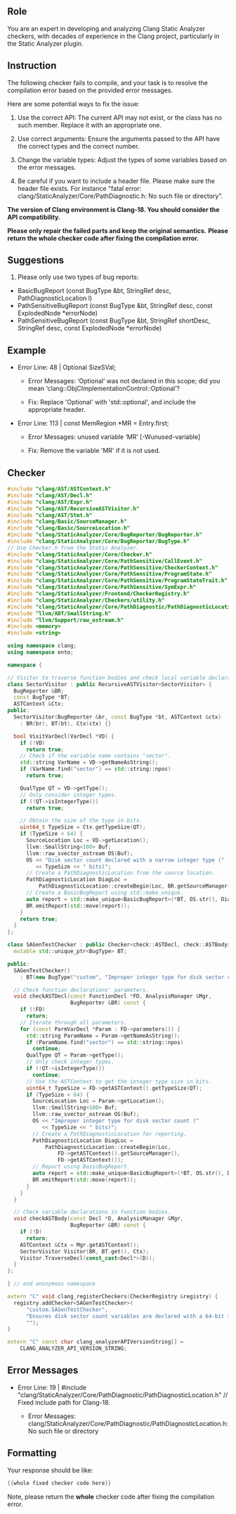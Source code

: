 ## Role

You are an expert in developing and analyzing Clang Static Analyzer checkers, with decades of experience in the Clang project, particularly in the Static Analyzer plugin.

## Instruction

The following checker fails to compile, and your task is to resolve the compilation error based on the provided error messages.

Here are some potential ways to fix the issue:

1. Use the correct API: The current API may not exist, or the class has no such member. Replace it with an appropriate one.

2. Use correct arguments: Ensure the arguments passed to the API have the correct types and the correct number.

3. Change the variable types: Adjust the types of some variables based on the error messages.

4. Be careful if you want to include a header file. Please make sure the header file exists. For instance "fatal error: clang/StaticAnalyzer/Core/PathDiagnostic.h: No such file or directory".

**The version of Clang environment is Clang-18. You should consider the API compatibility.**

**Please only repair the failed parts and keep the original semantics.**
**Please return the whole checker code after fixing the compilation error.**

## Suggestions

1. Please only use two types of bug reports:
  - BasicBugReport (const BugType &bt, StringRef desc, PathDiagnosticLocation l)
  - PathSensitiveBugReport (const BugType &bt, StringRef desc, const ExplodedNode *errorNode)
  - PathSensitiveBugReport (const BugType &bt, StringRef shortDesc, StringRef desc, const ExplodedNode *errorNode)

## Example

- Error Line: 48 |   Optional<DefinedOrUnknownSVal> SizeSVal; 

  - Error Messages: ‘Optional’ was not declared in this scope; did you mean ‘clang::ObjCImplementationControl::Optional’? 

  - Fix: Replace 'Optional<DefinedOrUnknownSVal>' with 'std::optional<DefinedOrUnknownSVal>', and include the appropriate header. 

- Error Line: 113 |     const MemRegion *MR = Entry.first;

    - Error Messages: unused variable ‘MR’ [-Wunused-variable]

    - Fix: Remove the variable 'MR' if it is not used.

## Checker

```cpp
#include "clang/AST/ASTContext.h"
#include "clang/AST/Decl.h"
#include "clang/AST/Expr.h"
#include "clang/AST/RecursiveASTVisitor.h"
#include "clang/AST/Stmt.h"
#include "clang/Basic/SourceManager.h"
#include "clang/Basic/SourceLocation.h"
#include "clang/StaticAnalyzer/Core/BugReporter/BugReporter.h"
#include "clang/StaticAnalyzer/Core/BugReporter/BugType.h"
// Use Checker.h from the Static Analyzer.
#include "clang/StaticAnalyzer/Core/Checker.h"
#include "clang/StaticAnalyzer/Core/PathSensitive/CallEvent.h"
#include "clang/StaticAnalyzer/Core/PathSensitive/CheckerContext.h"
#include "clang/StaticAnalyzer/Core/PathSensitive/ProgramState.h"
#include "clang/StaticAnalyzer/Core/PathSensitive/ProgramStateTrait.h"
#include "clang/StaticAnalyzer/Core/PathSensitive/SymExpr.h"
#include "clang/StaticAnalyzer/Frontend/CheckerRegistry.h"
#include "clang/StaticAnalyzer/Checkers/utility.h"
#include "clang/StaticAnalyzer/Core/PathDiagnostic/PathDiagnosticLocation.h" // Fixed include path for Clang-18.
#include "llvm/ADT/SmallString.h"
#include "llvm/Support/raw_ostream.h"
#include <memory>
#include <string>

using namespace clang;
using namespace ento;

namespace {

// Visitor to traverse function bodies and check local variable declarations.
class SectorVisitor : public RecursiveASTVisitor<SectorVisitor> {
  BugReporter &BR;
  const BugType *BT;
  ASTContext &Ctx;
public:
  SectorVisitor(BugReporter &br, const BugType *bt, ASTContext &ctx)
    : BR(br), BT(bt), Ctx(ctx) {}

  bool VisitVarDecl(VarDecl *VD) {
    if (!VD)
      return true;
    // Check if the variable name contains "sector".
    std::string VarName = VD->getNameAsString();
    if (VarName.find("sector") == std::string::npos)
      return true;

    QualType QT = VD->getType();
    // Only consider integer types.
    if (!QT->isIntegerType())
      return true;

    // Obtain the size of the type in bits.
    uint64_t TypeSize = Ctx.getTypeSize(QT);
    if (TypeSize < 64) {
      SourceLocation Loc = VD->getLocation();
      llvm::SmallString<100> Buf;
      llvm::raw_svector_ostream OS(Buf);
      OS << "Disk sector count declared with a narrow integer type ("
         << TypeSize << " bits)";
      // Create a PathDiagnosticLocation from the source location.
      PathDiagnosticLocation DiagLoc = 
          PathDiagnosticLocation::createBegin(Loc, BR.getSourceManager(), Ctx);
      // Create a BasicBugReport using std::make_unique.
      auto report = std::make_unique<BasicBugReport>(*BT, OS.str(), DiagLoc);
      BR.emitReport(std::move(report));
    }
    return true;
  }
};

class SAGenTestChecker : public Checker<check::ASTDecl, check::ASTBody> {
  mutable std::unique_ptr<BugType> BT;

public:
  SAGenTestChecker() 
    : BT(new BugType("custom", "Improper integer type for disk sector count")) {}

  // Check function declarations' parameters.
  void checkASTDecl(const FunctionDecl *FD, AnalysisManager &Mgr,
                    BugReporter &BR) const {
    if (!FD)
      return;
    // Iterate through all parameters.
    for (const ParmVarDecl *Param : FD->parameters()) {
      std::string ParamName = Param->getNameAsString();
      if (ParamName.find("sector") == std::string::npos)
        continue;
      QualType QT = Param->getType();
      // Only check integer types.
      if (!QT->isIntegerType())
        continue;
      // Use the ASTContext to get the integer type size in bits.
      uint64_t TypeSize = FD->getASTContext().getTypeSize(QT);
      if (TypeSize < 64) {
        SourceLocation Loc = Param->getLocation();
        llvm::SmallString<100> Buf;
        llvm::raw_svector_ostream OS(Buf);
        OS << "Improper integer type for disk sector count ("
           << TypeSize << " bits)";
        // Create a PathDiagnosticLocation for reporting.
        PathDiagnosticLocation DiagLoc = 
            PathDiagnosticLocation::createBegin(Loc,
                FD->getASTContext().getSourceManager(),
                FD->getASTContext());
        // Report using BasicBugReport.
        auto report = std::make_unique<BasicBugReport>(*BT, OS.str(), DiagLoc);
        BR.emitReport(std::move(report));
      }
    }
  }

  // Check variable declarations in function bodies.
  void checkASTBody(const Decl *D, AnalysisManager &Mgr,
                    BugReporter &BR) const {
    if (!D)
      return;
    ASTContext &Ctx = Mgr.getASTContext();
    SectorVisitor Visitor(BR, BT.get(), Ctx);
    Visitor.TraverseDecl(const_cast<Decl*>(D));
  }
};

} // end anonymous namespace

extern "C" void clang_registerCheckers(CheckerRegistry &registry) {
  registry.addChecker<SAGenTestChecker>(
      "custom.SAGenTestChecker", 
      "Ensures disk sector count variables are declared with a 64-bit integer type",
      "");
}

extern "C" const char clang_analyzerAPIVersionString[] =
    CLANG_ANALYZER_API_VERSION_STRING;

```

## Error Messages 

- Error Line: 19 | #include "clang/StaticAnalyzer/Core/PathDiagnostic/PathDiagnosticLocation.h" // Fixed include path for Clang-18.

	- Error Messages: clang/StaticAnalyzer/Core/PathDiagnostic/PathDiagnosticLocation.h: No such file or directory



## Formatting 

Your response should be like: 

```cpp
{{whole fixed checker code here}}
```

Note, please return the **whole** checker code after fixing the compilation error.
